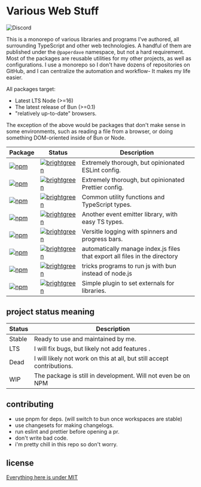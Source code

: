 # Various Web Stuff

<div>
<img alt="Discord" src="https://img.shields.io/discord/516410163230539837?label=discord">
</div>

This is a monorepo of various libraries and programs I've authored, all surrounding TypeScript and other web technologies. A handful of them are published under the `@paperdave` namespace, but not a hard requirement. Most of the packages are reusable utilities for my other projects, as well as configurations. I use a monorepo so I don't have dozens of repositories on GitHub, and I can centralize the automation and workflow- It makes my life easier.

All packages target:

- Latest LTS Node (>=16)
- The latest release of Bun (>=0.1)
- "relatively up-to-date" browsers.

The exception of the above would be packages that don't make sense in some environments, such as reading a file from a browser, or doing something DOM-oriented inside of Bun or Node.

<!-- START-README-TABLE -->

| Package | Status | Description |
| --- | --- | --- |
| [![npm](https://img.shields.io/npm/v/eslint-config-dave.svg?label=eslint-config-dave)](https://www.npmjs.com/package/eslint-config-dave) | [![brightgreen](https://img.shields.io/badge/status-stable-brightgreen.svg)](#project-status-meaning) | Extremely thorough, but opinionated ESLint config. |
| [![npm](https://img.shields.io/npm/v/prettier-config-dave.svg?label=prettier-config-dave)](https://www.npmjs.com/package/prettier-config-dave) | [![brightgreen](https://img.shields.io/badge/status-stable-brightgreen.svg)](#project-status-meaning) | Extremely thorough, but opinionated Prettier config. |
| [![npm](https://img.shields.io/npm/v/@paperdave/utils.svg?label=%40paperdave%2Futils)](https://www.npmjs.com/package/@paperdave/utils) | [![brightgreen](https://img.shields.io/badge/status-stable-brightgreen.svg)](#project-status-meaning) | Common utility functions and TypeScript types. |
| [![npm](https://img.shields.io/npm/v/@paperdave/events.svg?label=%40paperdave%2Fevents)](https://www.npmjs.com/package/@paperdave/events) | [![brightgreen](https://img.shields.io/badge/status-stable-brightgreen.svg)](#project-status-meaning) | Another event emitter library, with easy TS types. |
| [![npm](https://img.shields.io/npm/v/@paperdave/logger.svg?label=%40paperdave%2Flogger)](https://www.npmjs.com/package/@paperdave/logger) | [![brightgreen](https://img.shields.io/badge/status-stable-brightgreen.svg)](#project-status-meaning) | Versitle logging with spinners and progress bars. |
| [![npm](https://img.shields.io/npm/v/export-directory.svg?label=export-directory)](https://www.npmjs.com/package/export-directory) | [![brightgreen](https://img.shields.io/badge/status-stable-brightgreen.svg)](#project-status-meaning) | automatically manage index.js files that export all files in the directory |
| [![npm](https://img.shields.io/npm/v/nodun.svg?label=nodun)](https://www.npmjs.com/package/nodun) | [![brightgreen](https://img.shields.io/badge/status-stable-brightgreen.svg)](#project-status-meaning) | tricks programs to run js with bun instead of node.js |
| [![npm](https://img.shields.io/npm/v/rollup-plugin-all-external.svg?label=rollup-plugin-all-external)](https://www.npmjs.com/package/rollup-plugin-all-external) | [![brightgreen](https://img.shields.io/badge/status-stable-brightgreen.svg)](#project-status-meaning) | Simple plugin to set externals for libraries. |

<!-- END-README-TABLE -->

## project status meaning

| Status | Description                                                            |
| ------ | ---------------------------------------------------------------------- |
| Stable | Ready to use and maintained by me.                                     |
| LTS    | I will fix bugs, but likely not add features .                         |
| Dead   | I will likely not work on this at all, but still accept contributions. |
| WIP    | The package is still in development. Will not even be on NPM           |

## contributing

- use pnpm for deps. (will switch to bun once workspaces are stable)
- use changesets for making changelogs.
- run eslint and prettier before opening a pr.
- don't write bad code.
- i'm pretty chill in this repo so don't worry.

## license

[Everything here is under MIT](./LICENSE)
